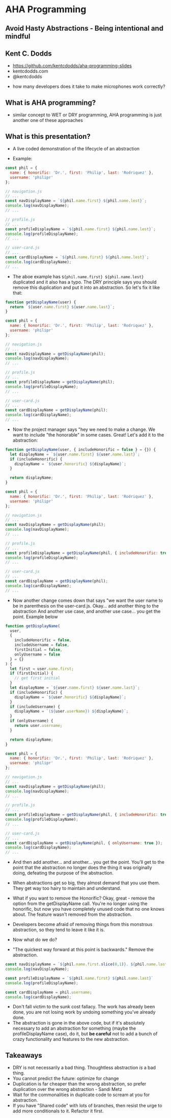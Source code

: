# AHA Programming

## Avoid Hasty Abstractions - Being intentional and mindful

## Kent C. Dodds

- https://github.com/kentcdodds/aha-programming-slides
- kentcdodds.com
- @kentcdodds

* how many developers does it take to make microphones work correctly?

## What is AHA programming?

- similar concept to WET or DRY programming, AHA programming is just another one of these approaches

## What is this presentation?

- A live coded demonstration of the lifecycle of an abstraction

- Example:

```javascript
const phil = {
  name: { honorific: 'Dr.', first: 'Philip', last: 'Rodriquez' },
  username: 'philipr'
};

// navigation.js
// ...
const navDisplayName = `${phil.name.first} ${phil.name.lest}`;
console.log(navDisplayName);
// ...

// profile.js
// ...
const profileDisplayName = `${phil.name.first} ${phil.name.lest}`;
console.log(profileDisplayName);
// ...

// user-card.js
// ...
const cardDisplayName = `${phil.name.first} ${phil.name.lest}`;
console.log(cardDisplayName);
// ...
```

- The aboe example has `${phil.name.first} ${phil.name.lest}` duplicated and it also has a typo. The DRY principle says you should remove this duplication and put it into an abstraction. So let's fix it like that:

```javascript
function getDisplayName(user) {
  return `${user.name.first} ${user.name.last}`;
}

const phil = {
  name: { honorific: 'Dr.', first: 'Philip', last: 'Rodriquez' },
  username: 'philipr'
};

// navigation.js
// ...
const navDisplayName = getDisplayName(phil);
console.log(navDisplayName);
// ...

// profile.js
// ...
const profileDisplayName = getDisplayName(phil);
console.log(profileDisplayName);
// ...

// user-card.js
// ...
const cardDisplayName = getDisplayName(phil);
console.log(cardDisplayName);
// ...
```

- Now the project manager says "hey we need to make a change. We want to include "the honorable" in some cases. Great! Let's add it to the abstraction:

```javascript
function getDisplayName(user, { includeHonorific = false } = {}) {
  let displayName = `${user.name.first} ${user.name.last}`;
  if (includeHonorific) {
    displayName = `${user.honorific} ${displayName}`;
  }

  return displayName;
}

const phil = {
  name: { honorific: 'Dr.', first: 'Philip', last: 'Rodriquez' },
  username: 'philipr'
};

// navigation.js
// ...
const navDisplayName = getDisplayName(phil);
console.log(navDisplayName);
// ...

// profile.js
// ...
const profileDisplayName = getDisplayName(phil, { includeHonorific: true });
console.log(profileDisplayName);
// ...

// user-card.js
// ...
const cardDisplayName = getDisplayName(phil);
console.log(cardDisplayName);
// ...
```

- Now another change comes down that says "we want the user name to be in parenthesis on the user-card.js. Okay... add another thing to the abstraction And another use case, and another use case... you get the point. Example below

```javascript
function getDisplayName(
  user,
  {
    includeHonorific = false,
    includeUsername = false,
    firstInitial = false,
    onlyUsername = false
  } = {}
) {
  let first = user.name.first;
  if (firstInitial) {
    // get first initial
  }
  let displayName = `${user.name.first} ${user.name.last}`;
  if (includeHonorific) {
    displayName = `${user.honorific} ${displayName}`;
  }
  if (includeUsername) {
    displayName = `(${user.userName}) ${displayName}`;
  }
  if (onlyUsername) {
    return user.username;
  }

  return displayName;
}

const phil = {
  name: { honorific: 'Dr.', first: 'Philip', last: 'Rodriquez' },
  username: 'philipr'
};

// navigation.js
// ...
const navDisplayName = getDisplayName(phil);
console.log(navDisplayName);
// ...

// profile.js
// ...
const profileDisplayName = getDisplayName(phil, { includeHonorific: true });
console.log(profileDisplayName);
// ...

// user-card.js
// ...
const cardDisplayName = getDisplayName(phil, { onlyUsername: true });
console.log(cardDisplayName);
// ...
```

- And then add another... and another... you get the point. You'll get to the point that the abstraction no longer does the thing it was originally doing, defeating the purpose of the abstraction.
- When abstractions get so big, they almost demand that you use them. They get way too hairy to maintain and understand.
- What if you want to remove the Honorific? Okay, great - remove the option from the getDisplayName call. You're no longer using the honorific, but now you have completely unused code that no one knows about. The feature wasn't removed from the abstraction.
- Developers become afraid of removing things from this monstrous abstraction, so they tend to leave it like it is.

- Now what do we do?
- "The quickest way forward at this point is backwards." Remove the abstraction.
```javascript
const navDisplayName = `${phil.name.first.slice(0,1)}. ${phil.name.last}`;
console.log(navDisplayName);

const profileDisplayName = `${phil.name.first} ${phil.name.last}`
console.log(profileDisplayName);

const cardDisplayName = phil.username;
console.log(cardDisplayName);
```
- Don't fall victim to the sunk cost fallacy. The work has already been done, you are not losing work by undoing something you've already done.
- The abstraction is gone in the above code, but if it's absolutely necessary to add an abstraction for something (maybe the profileDisplayName case), do it, but **be careful** not to add a bunch of crazy functionality and features to the new abstraction.

## Takeaways
- DRY is not necessarily a bad thing. Thoughtless abstraction *is* a bad thing.
- You cannot predict the future: optimize for change
- Duplication is far cheaper than the wrong abstraction, so prefer duplication over the wrong abstraction - Sandi Metz
- Wait for the commonalities in duplicate code to scream at you for abstraction.
- If you have "Shared code" with lots of branches, then resist the urge to add more conditionals to it. Refactor it first.

